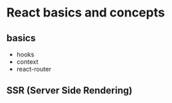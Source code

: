 # React basics and concepts

## basics
- hooks
- context
- react-router

## SSR (Server Side Rendering)